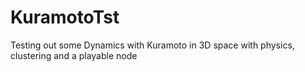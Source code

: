 # KuramotoTst
Testing out some Dynamics with Kuramoto in 3D space with physics, clustering and a playable node
